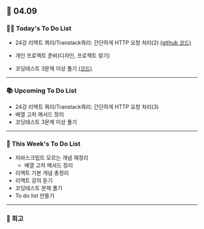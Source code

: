 ## 📆 04.09

### 💁‍♀️ Today's To Do List

- 24강 리액트 쿼리/Transtack쿼리: 간단하게 HTTP 요청 처리(2) [(github 코드)](https://github.com/yennnny/practice-projects/tree/main/react-query-practice)

- 개인 프로젝트 준비(디자인, 프로젝트 찾기)

- 코딩테스트 3문제 이상 풀기 [(코드)](https://github.com/yennnny/coding-test/tree/main/%ED%94%84%EB%A1%9C%EA%B7%B8%EB%9E%98%EB%A8%B8%EC%8A%A4)

---

### 📚 Upcoming To Do List

- 24강 리액트 쿼리/Transtack쿼리: 간단하게 HTTP 요청 처리(3)
- 배열 고차 메서드 정리
- 코딩테스트 3문제 이상 풀기

---

### 📌 This Week's To Do List

- 자바스크립트 모르는 개념 재정리
  - 배열 고차 메서드 정리
- 리액트 기본 개념 총정리
- 리액트 강의 듣기
- 코딩테스트 문제 풀기
- To do list 만들기

---

### 👀 회고
